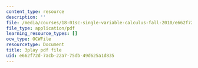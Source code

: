 ```yaml
---
content_type: resource
description: ''
file: /media/courses/18-01sc-single-variable-calculus-fall-2010/e662f72d7acb22a775db49d625a1d835_R9a_NHXrBcg.pdf
file_type: application/pdf
learning_resource_types: []
ocw_type: OCWFile
resourcetype: Document
title: 3play pdf file
uid: e662f72d-7acb-22a7-75db-49d625a1d835
---
```

